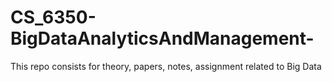 # CS_6350-BigDataAnalyticsAndManagement-
This repo consists for theory, papers, notes, assignment related to Big Data
